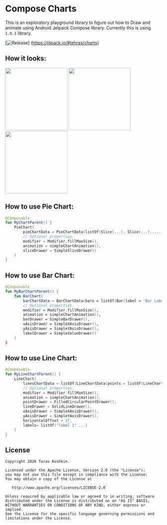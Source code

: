 # Compose Charts

This is an exploratory playground library to figure out how to Draw and animate using Android Jetpack Compose library.
Currently this is using `1.0.1` library.

[![Release](https://jitpack.io/v/tehras/charts.svg)]
(https://jitpack.io/#tehras/charts)

## How it looks:

<img src="/assets/pie_chart.gif" width="200"> <img src="/assets/bar_chart.gif" width="200"> <img src="/assets/line_chart.gif" width="200">

## How to use Pie Chart:

```kotlin
@Composable
fun MyChartParent() {
    PieChart(
        pieChartData = PieChartData(listOf(Slice(...), Slice(...),....)),
        // Optional properties.
        modifier = Modifier.fillMaxSize(),
        animation = simpleChartAnimation(),
        sliceDrawer = SimpleSliceDrawer()
    )
}
```

## How to use Bar Chart:

```kotlin
@Composable
fun MyBarChartParent() {
    fun BarChart(
        barChartData = BarChartData(bars = listOf(Bar(label = "Bar Label", value = 100f, color = Color.Red)),
        // Optional properties.
        modifier = Modifier.fillMaxSize(),
        animation = simpleChartAnimation(),
        barDrawer = SimpleBarDrawer(),
        xAxisDrawer = SimpleXAxisDrawer(),
        yAxisDrawer = SimpleYAxisDrawer(),
        labelDrawer = SimpleValueDrawer()
    ) 
}
```

## How to use Line Chart:

```kotlin
@Composable
fun MyLineChartParent() {
    LineChart(
        linesChartData = listOf(LineChartData(points = listOf(LineChartData.Point(1f,"Label 1"), ...))),
        // Optional properties.
        modifier = Modifier.fillMaxSize(),
        animation = simpleChartAnimation(),
        pointDrawer = FilledCircularPointDrawer(),
        lineDrawer = SolidLineDrawer(),
        xAxisDrawer = SimpleXAxisDrawer(),
        yAxisDrawer = SimpleYAxisDrawer(),
        horizontalOffset = 5f,
        labels= listOf("label 1" ...) 
    )
}
```

## License

    Copyright 2020 Taras Koshkin.

    Licensed under the Apache License, Version 2.0 (the "License");
    you may not use this file except in compliance with the License.
    You may obtain a copy of the License at

       http://www.apache.org/licenses/LICENSE-2.0

    Unless required by applicable law or agreed to in writing, software
    distributed under the License is distributed on an "AS IS" BASIS,
    WITHOUT WARRANTIES OR CONDITIONS OF ANY KIND, either express or implied.
    See the License for the specific language governing permissions and
    limitations under the License.
